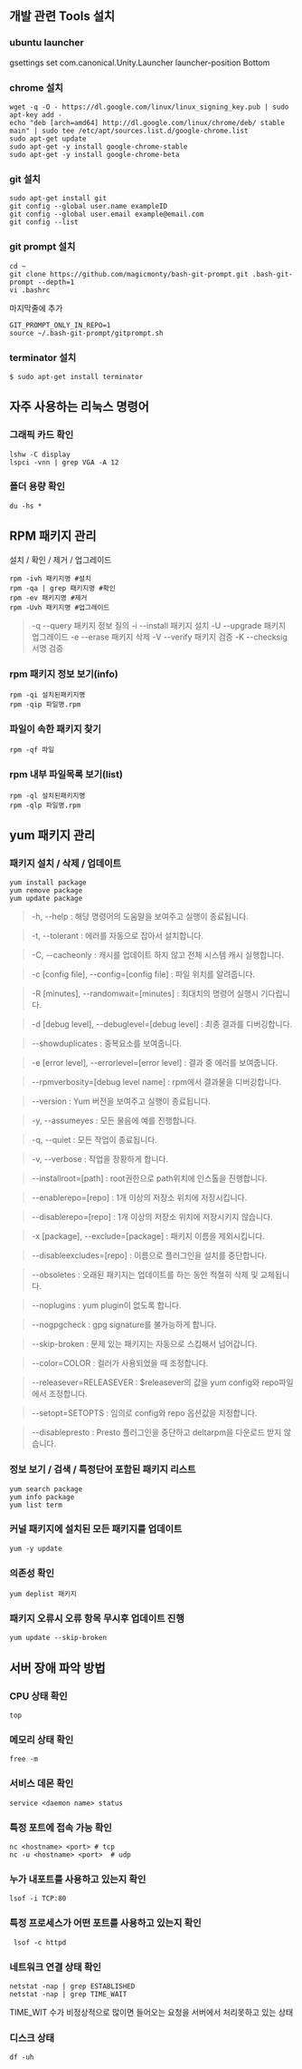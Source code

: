 ## 개발 관련 Tools 설치
### ubuntu launcher 
gsettings set com.canonical.Unity.Launcher launcher-position Bottom


### chrome 설치

```
wget -q -O - https://dl.google.com/linux/linux_signing_key.pub | sudo apt-key add -
echo "deb [arch=amd64] http://dl.google.com/linux/chrome/deb/ stable main" | sudo tee /etc/apt/sources.list.d/google-chrome.list
sudo apt-get update
sudo apt-get -y install google-chrome-stable
sudo apt-get -y install google-chrome-beta
```

### git 설치
```
sudo apt-get install git
git config --global user.name exampleID
git config --global user.email example@email.com
git config --list
```
### git prompt 설치
```
cd ~
git clone https://github.com/magicmonty/bash-git-prompt.git .bash-git-prompt --depth=1
vi .bashrc
```
마지막줄에 추가
```
GIT_PROMPT_ONLY_IN_REPO=1
source ~/.bash-git-prompt/gitprompt.sh
```

### terminator 설치
```
$ sudo apt-get install terminator
```
## 자주 사용하는 리눅스 명령어
### 그래픽 카드 확인
```
lshw -C display
lspci -vnn | grep VGA -A 12
```

### 폴더 용량 확인
```
du -hs *
```
## RPM 패키지 관리
설치 / 확인 / 제거 / 업그레이드
```
rpm -ivh 패키지명 #설치
rpm -qa | grep 패키지명 #확인
rpm -ev 패키지명 #제거
rpm -Uvh 패키지명 #업그레이드
```
> -q	--query	패키지 정보 질의
> -i	--install	패키지 설치
> -U	--upgrade	패키지 업그레이드
> -e	--erase	패키지 삭제
> -V	--verify	패키지 검증
> -K	--checksig	서명 검증

### rpm 패키지 정보 보기(info)
```
rpm -qi 설치된패키지명
rpm -qip 파일명.rpm
```
### 파일이 속한 패키지 찾기
```
rpm -qf 파일
```
### rpm 내부 파일목록 보기(list)
```
rpm -ql 설치된패키지명
rpm -qlp 파일명.rpm
```

## yum 패키지 관리
### 패키지 설치 / 삭제 / 업데이트
```
yum install package
yum remove package
yum update package
```
> -h, --help : 해당 명령어의 도움말을 보여주고 실행이 종료됩니다.

> -t, --tolerant : 에러를 자동으로 잡아서 설치합니다.

> -C, --cacheonly : 캐시를 업데이트 하지 않고 전체 시스템 캐시 실행합니다.

> -c [config file], --config=[config file] : 파일 위치를 알려줍니다.

> -R [minutes], --randomwait=[minutes] : 최대치의 명령어 실행시 기다립니다.

> -d [debug level], --debuglevel=[debug level] : 최종 결과를 디버깅합니다.

> --showduplicates : 중복요소를 보여줍니다.

> -e [error level], --errorlevel=[error level] : 결과 중 에러를 보여줍니다.

> --rpmverbosity=[debug level name] : rpm에서 결과물을 디버깅합니다.

> --version : Yum 버전을 보여주고 실행이 종료됩니다.

> -y, --assumeyes : 모든 물음에 예를 진행합니다.

> -q, --quiet : 모든 작업이 종료됩니다.

> -v, --verbose : 작업을 장황하게 합니다.

> --installroot=[path] : root권한으로 path위치에 인스톨을 진행합니다.

> --enablerepo=[repo] : 1개 이상의 저장소 위치에 저장시킵니다.

> --disablerepo=[repo] : 1개 이상의 저장소 위치에 저장시키지 않습니다.

> -x [package], --exclude=[package] : 패키지 이름을 제외시킵니다.

> --disableexcludes=[repo] : 이름으로 플러그인을 설치를 중단합니다.

> --obsoletes : 오래된 패키지는 업데이트를 하는 동안 적절히 삭제 및 교체됩니다.

> --noplugins : yum plugin이 없도록 합니다.

> --nogpgcheck : gpg signature를 불가능하게 합니다.

> --skip-broken : 문제 있는 패키지는 자동으로 스킵해서 넘어갑니다.

> --color=COLOR : 컬러가 사용되었을 때 조정합니다.

> --releasever=RELEASEVER : $releasever의 값을 yum config와 repo파일에서 조정합니다.

> --setopt=SETOPTS : 임의로 config와 repo 옵션값을 지정합니다.

> --disablepresto : Presto 플러그인을 중단하고 deltarpm을 다운로드 받지 않습니다.

### 정보 보기 / 검색 / 특정단어 포함된 패키지 리스트
```
yum search package
yum info package
yum list term
```
### 커널 패키지에 설치된 모든 패키지를 업데이트
```
yum -y update
```
### 의존성 확인 
```
yum deplist 패키지
```
### 패키지 오류시 오류 항목 무시후 업데이트 진행
```
yum update --skip-broken
```
## 서버 장애 파악 방법
### CPU 상태 확인
```
top
```
### 메모리 상태 확인
```
free -m
```
### 서비스 데몬 확인
```
service <daemon name> status
```
### 특정 포트에 접속 가능 확인
```
nc <hostname> <port> # tcp
nc -u <hostname> <port>  # udp
```
### 누가 내포트를 사용하고 있는지 확인
```
lsof -i TCP:80 
```
### 특정 프로세스가 어떤 포트를 사용하고 있는지 확인
```
 lsof -c httpd
 ```
 ### 네트워크 연결 상태 확인
 ```
 netstat -nap | grep ESTABLISHED
 netstat -nap | grep TIME_WAIT
 ```
 TIME_WIT 수가 비정상적으로 많이면 들어오는 요청을 서버에서 처리못하고 있는 상태
 ### 디스크 상태
 ```
 df -uh
 ```
